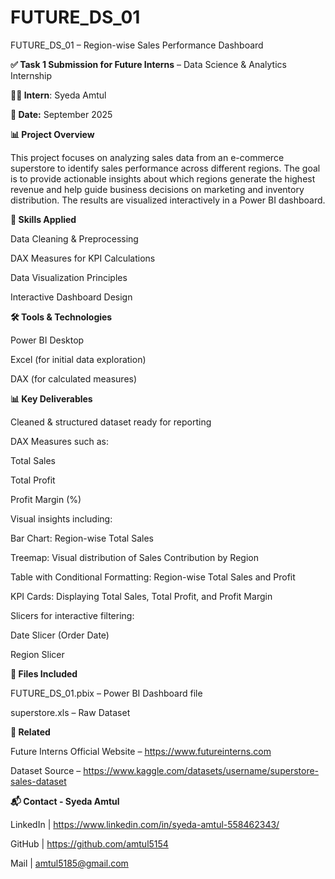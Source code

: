 # FUTURE_DS_01
FUTURE_DS_01 – Region-wise Sales Performance Dashboard

**✅ Task 1 Submission for Future Interns** – Data Science & Analytics Internship

**👨‍💻 Intern**: Syeda Amtul

**📅 Date:** September 2025


**📊 Project Overview**

This project focuses on analyzing sales data from an e-commerce superstore to identify sales performance across different regions. The goal is to provide actionable insights about which regions generate the highest revenue and help guide business decisions on marketing and inventory distribution. The results are visualized interactively in a Power BI dashboard.

**🧠 Skills Applied**

Data Cleaning & Preprocessing

DAX Measures for KPI Calculations

Data Visualization Principles

Interactive Dashboard Design

**🛠 Tools & Technologies**

Power BI Desktop

Excel (for initial data exploration)

DAX (for calculated measures)

**📊 Key Deliverables**

Cleaned & structured dataset ready for reporting

DAX Measures such as:

Total Sales

Total Profit

Profit Margin (%)

Visual insights including:

Bar Chart: Region-wise Total Sales

Treemap: Visual distribution of Sales Contribution by Region

Table with Conditional Formatting: Region-wise Total Sales and Profit

KPI Cards: Displaying Total Sales, Total Profit, and Profit Margin

Slicers for interactive filtering:

Date Slicer (Order Date)

Region Slicer

**📁 Files Included**

FUTURE_DS_01.pbix – Power BI Dashboard file

superstore.xls – Raw Dataset

**🔗 Related**

Future Interns Official Website – https://www.futureinterns.com

Dataset Source – https://www.kaggle.com/datasets/username/superstore-sales-dataset

**📬 Contact - Syeda Amtul**

LinkedIn | https://www.linkedin.com/in/syeda-amtul-558462343/

GitHub | https://github.com/amtul5154

Mail | amtul5185@gmail.com

